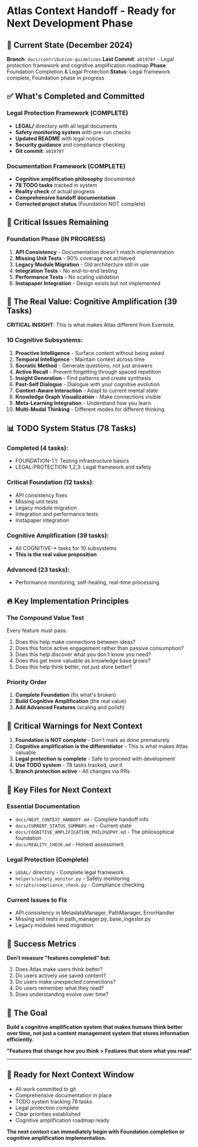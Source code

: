 # Atlas Context Handoff - Ready for Next Development Phase

## 🎯 **Current State (December 2024)**

**Branch**: `docs/contribution-guidelines`
**Last Commit**: `a01978f` - Legal protection framework and cognitive amplification roadmap
**Phase**: Foundation Completion & Legal Protection
**Status**: Legal framework complete, Foundation phase in progress

## ✅ **What's Completed and Committed**

### Legal Protection Framework (COMPLETE)
- **LEGAL/** directory with all legal documents
- **Safety monitoring system** with pre-run checks
- **Updated README** with legal notices
- **Security guidance** and compliance checking
- **Git commit**: `a01978f`

### Documentation Framework (COMPLETE)
- **Cognitive amplification philosophy** documented
- **78 TODO tasks** tracked in system
- **Reality check** of actual progress
- **Comprehensive handoff documentation**
- **Corrected project status** (Foundation NOT complete)

## 🚧 **Critical Issues Remaining**

### Foundation Phase (IN PROGRESS)
1. **API Consistency** - Documentation doesn't match implementation
2. **Missing Unit Tests** - 90% coverage not achieved
3. **Legacy Module Migration** - Old architecture still in use
4. **Integration Tests** - No end-to-end testing
5. **Performance Tests** - No scaling validation
6. **Instapaper Integration** - Design exists but not implemented

## 🧠 **The Real Value: Cognitive Amplification (39 Tasks)**

**CRITICAL INSIGHT**: This is what makes Atlas different from Evernote.

### 10 Cognitive Subsystems:
1. **Proactive Intelligence** - Surface content without being asked
2. **Temporal Intelligence** - Maintain context across time
3. **Socratic Method** - Generate questions, not just answers
4. **Active Recall** - Prevent forgetting through spaced repetition
5. **Insight Generation** - Find patterns and create synthesis
6. **Past-Self Dialogue** - Dialogue with your cognitive evolution
7. **Context-Aware Interaction** - Adapt to current mental state
8. **Knowledge Graph Visualization** - Make connections visible
9. **Meta-Learning Integration** - Understand how you learn
10. **Multi-Modal Thinking** - Different modes for different thinking

## 📊 **TODO System Status (78 Tasks)**

### Completed (4 tasks):
- FOUNDATION-1.1: Testing infrastructure basics
- LEGAL-PROTECTION-1,2,3: Legal framework and safety

### Critical Foundation (12 tasks):
- API consistency fixes
- Missing unit tests
- Legacy module migration
- Integration and performance tests
- Instapaper integration

### Cognitive Amplification (39 tasks):
- All COGNITIVE-* tasks for 10 subsystems
- **This is the real value proposition**

### Advanced (23 tasks):
- Performance monitoring, self-healing, real-time processing

## 🔥 **Key Implementation Principles**

### The Compound Value Test
Every feature must pass:
1. Does this help make connections between ideas?
2. Does this force active engagement rather than passive consumption?
3. Does this help discover what you don't know you need?
4. Does this get more valuable as knowledge base grows?
5. Does this help think better, not just store better?

### Priority Order
1. **Complete Foundation** (fix what's broken)
2. **Build Cognitive Amplification** (the real value)
3. **Add Advanced Features** (scaling and polish)

## 🚨 **Critical Warnings for Next Context**

1. **Foundation is NOT complete** - Don't mark as done prematurely
2. **Cognitive amplification is the differentiator** - This is what makes Atlas valuable
3. **Legal protection is complete** - Safe to proceed with development
4. **Use TODO system** - 78 tasks tracked, use it
5. **Branch protection active** - All changes via PRs

## 📁 **Key Files for Next Context**

### Essential Documentation
- `docs/NEXT_CONTEXT_HANDOFF.md` - Complete handoff info
- `docs/CURRENT_STATUS_SUMMARY.md` - Current state
- `docs/COGNITIVE_AMPLIFICATION_PHILOSOPHY.md` - The philosophical foundation
- `docs/REALITY_CHECK.md` - Honest assessment

### Legal Protection (Complete)
- `LEGAL/` directory - Complete legal framework
- `helpers/safety_monitor.py` - Safety monitoring
- `scripts/compliance_check.py` - Compliance checking

### Current Issues to Fix
- API consistency in MetadataManager, PathManager, ErrorHandler
- Missing unit tests in path_manager.py, base_ingestor.py
- Legacy modules need migration

## 🎯 **Success Metrics**

**Don't measure "features completed" but:**
1. Does Atlas make users think better?
2. Do users actively use saved content?
3. Do users make unexpected connections?
4. Do users remember what they read?
5. Does understanding evolve over time?

## 🎯 **The Goal**

**Build a cognitive amplification system that makes humans think better over time, not just a content management system that stores information efficiently.**

**"Features that change how you think > Features that store what you read"**

---

## 🚀 **Ready for Next Context Window**

- All work committed to git
- Comprehensive documentation in place
- TODO system tracking 78 tasks
- Legal protection complete
- Clear priorities established
- Cognitive amplification roadmap ready

**The next context can immediately begin with Foundation completion or cognitive amplification implementation.**
